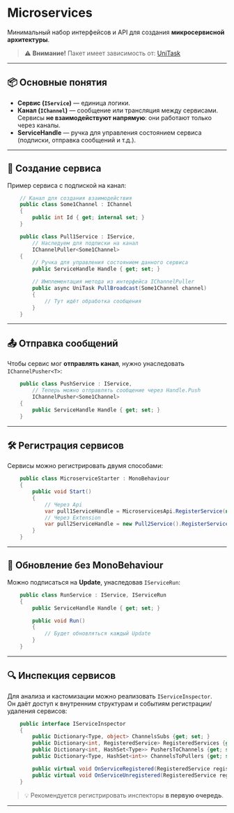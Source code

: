 # Microservices

Минимальный набор интерфейсов и API для создания **микросервисной архитектуры**.

> ⚠️ **Внимание!** Пакет имеет зависимость от: [UniTask](https://github.com/Cysharp/UniTask.git)

---

## 📦 Основные понятия

- **Сервис (`IService`)** — единица логики.
- **Канал (`IChannel`)** — сообщение или трансляция между сервисами.  
  Сервисы **не взаимодействуют напрямую**: они работают только через каналы.
- **ServiceHandle** — ручка для управления состоянием сервиса (подписки, отправка сообщений и т.д.).

---

## 🚀 Создание сервиса

Пример сервиса с подпиской на канал:

```c#
    // Канал для создания взаимодействия
    public class Some1Channel : IChannel
    {
        public int Id { get; internal set; }
    }

    public class Pull1Service : IService,
        // Наследуем для подписки на канал
        IChannelPuller<Some1Channel>
    {
        // Ручка для управления состоянием данного сервиса
        public ServiceHandle Handle { get; set; }

        // Имплементация метода из интерфейса IChannelPuller
        public async UniTask PullBroadcast(Some1Channel channel)
        {
            // Тут идёт обработка сообщения
        }
    }
```

---

## 📤 Отправка сообщений

Чтобы сервис мог **отправлять канал**, нужно унаследовать `IChannelPusher<T>`:

```c#
    public class PushService : IService, 
        // Теперь можно отправлять сообщение через Handle.Push
        IChannelPusher<Some1Channel>
    {
        public ServiceHandle Handle { get; set; }
    }
```

---

## 🛠 Регистрация сервисов

Сервисы можно регистрировать двумя способами:

```c#
    public class MicroserviceStarter : MonoBehaviour 
    {
        public void Start() 
        {
            // Через Api
            var pull1ServiceHandle = MicroservicesApi.RegisterService(new Pull1Service());
            // Через Extension
            var pull2ServiceHandle = new Pull2Service().RegisterService();
        }
    }
```

---

## 🔄 Обновление без MonoBehaviour

Можно подписаться на **Update**, унаследовав `IServiceRun`:

```c#
    public class RunService : IService, IServiceRun
    {
        public ServiceHandle Handle { get; set; }

        public void Run()
        {
            // Будет обновляться каждый Update
        }
    }
```

---

## 🔍 Инспекция сервисов

Для анализа и кастомизации можно реализовать `IServiceInspector`.  
Он даёт доступ к внутренним структурам и событиям регистрации/удаления сервисов:

```c#
    public interface IServiceInspector
    {
        public Dictionary<Type, object> ChannelsSubs {get; set; }
        public Dictionary<int, RegisteredService> RegisteredServices {get; set; }
        public Dictionary<int, HashSet<Type>> PushersToChannels {get; set; }
        public Dictionary<Type, HashSet<int>> ChannelsToPullers {get; set; }

        public virtual void OnServiceRegistered(RegisteredService registeredService) {}
        public virtual void OnServiceUnregistered(RegisteredService registeredService) {}
    }
```

> 💡 Рекомендуется регистрировать инспекторы **в первую очередь**.

---

